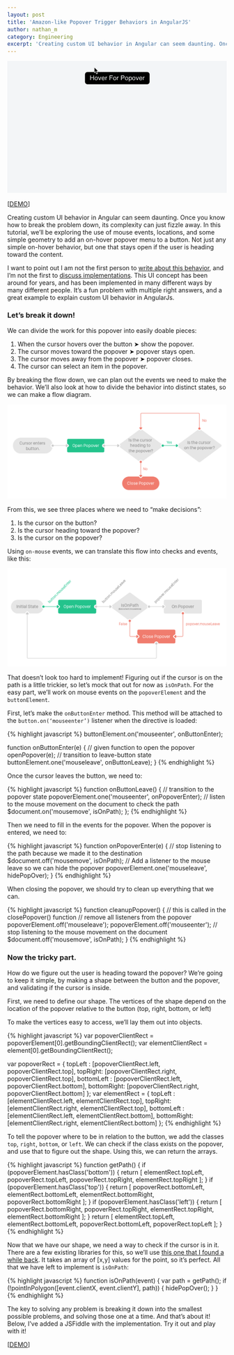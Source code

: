```yaml
---
layout: post
title: 'Amazon-like Popover Trigger Behaviors in AngularJS'
author: nathan_m
category: Engineering
excerpt: 'Creating custom UI behavior in Angular can seem daunting. Once you know how to break the problem down, its complexity can just fizzle away. In this tutorial, we’ll be exploring the use of mouse events, locations, and some simple geometry to add an on-hover popover menu to a button. Not just any simple on-hover behavior, but one that stays open if the user is heading toward the content.'
---
```


![popover animation](images/posts/popover-animation.gif)

[[DEMO](https://jsfiddle.net/dominathan/007cvsr8/)]

Creating custom UI behavior in Angular can seem daunting. Once you know how to break the problem down, its complexity can just fizzle away. In this tutorial, we’ll be exploring the use of mouse events, locations, and some simple geometry to add an on-hover popover menu to a button. Not just any simple on-hover behavior, but one that stays open if the user is heading toward the content.

I want to point out I am not the first person to [write about this behavior](http://bjk5.com/post/44698559168/breaking-down-amazons-mega-dropdown), and I’m not the first to [discuss implementations](https://css-tricks.com/dropdown-menus-with-more-forgiving-mouse-movement-paths/). This UI concept has been around for years, and has been implemented in many different ways by many different people. It’s a fun problem with multiple right answers, and a great example to explain custom UI behavior in AngularJs.

### Let’s break it down!

We can divide the work for this popover into easily doable pieces:

1. When the cursor hovers over the button ➤ show the popover.
2. The cursor moves toward the popover ➤ popover stays open.
3. The cursor moves away from the popover ➤ popover closes.
4. The cursor can select an item in the popover.

By breaking the flow down, we can plan out the events we need to make the behavior. We’ll also look at how to divide the behavior into distinct states, so we can make a flow diagram.

![popover state diagram](images/posts/popover-state-diagram.png)

From this, we see three places where we need to “make decisions”:

1. Is the cursor on the button?
2. Is the cursor heading toward the popover?
3. Is the cursor on the popover?

Using `on-mouse` events, we can translate this flow into checks and events, like this:

![popover checks and events diagram](images/posts/popover-checks-events-diagram.png)

That doesn’t look too hard to implement! Figuring out if the cursor is on the path is a little trickier, so let’s mock that out for now as `isOnPath`. For the easy part, we’ll work on mouse events on the `popoverElement` and the `buttonElement`.

First, let’s make the `onButtonEnter` method. This method will be attached to the `button.on(‘mouseenter’)` listener when the directive is loaded:

{% highlight javascript %}
buttonElement.on('mouseenter', onButtonEnter);

function onButtonEnter(e) {
  // given function to open the popover
  openPopover(e);
  // transition to leave-button state
  buttonElement.one('mouseleave', onButtonLeave);
}
{% endhighlight %}

Once the cursor leaves the button, we need to:

{% highlight javascript %}
function onButtonLeave() {
  // transition to the popover state
  popoverElement.one('mouseenter', onPopoverEnter);
  // listen to the mouse movement on the document to check the path
  $document.on('mousemove', isOnPath);
};
{% endhighlight %}

Then we need to fill in the events for the popover. When the popover is entered, we need to:

{% highlight javascript %}
function onPopoverEnter(e) {
  // stop listening to the path because we made it to the destination
  $document.off('mousemove', isOnPath);
  // Add a listener to the mouse leave so we can hide the popover
  popoverElement.one('mouseleave', hidePopOver);
}
{% endhighlight %}

When closing the popover, we should try to clean up everything that we can.

{% highlight javascript %}
function cleanupPopover() {
  // this is called in the closePopover() function
  // remove all listeners from the popover
  popoverElement.off('mouseleave');
  popoverElement.off('mouseenter');
  // stop listening to the mouse movement on the document
  $document.off('mousemove', isOnPath);
}
{% endhighlight %}

### Now the tricky part.

How do we figure out the user is heading toward the popover? We’re going to keep it simple, by making a shape between the button and the popover, and validating if the cursor is inside.

First, we need to define our shape. The vertices of the shape depend on the location of the popover relative to the button (top, right, bottom, or left)

To make the vertices easy to access, we’ll lay them out into objects.

{% highlight javascript %}
var popoverClientRect = popoverElement[0].getBoundingClientRect();
var elementClientRect = element[0].getBoundingClientRect();

var popoverRect = {
 topLeft : [popoverClientRect.left, popoverClientRect.top],
 topRight: [popoverClientRect.right, popoverClientRect.top],
 bottomLeft : [popoverClientRect.left, popoverClientRect.bottom],
 bottomRight: [popoverClientRect.right, popoverClientRect.bottom]
};
var elementRect = {
 topLeft : [elementClientRect.left, elementClientRect.top],
 topRight: [elementClientRect.right, elementClientRect.top],
 bottomLeft : [elementClientRect.left, elementClientRect.bottom],
 bottomRight: [elementClientRect.right, elementClientRect.bottom]
};
{% endhighlight %}

To tell the popover where to be in relation to the button, we add the classes `top`, `right`, `bottom`, or `left`. We can check if the class exists on the popover, and use that to figure out the shape. Using this, we can return the arrays.

{% highlight javascript %}
function getPath() {
  if (popoverElement.hasClass('bottom')) {
    return [
      elementRect.topLeft,
      popoverRect.topLeft,
      popoverRect.topRight,
      elementRect.topRight
    ];
  }
  if (popoverElement.hasClass('top')) {
    return [
      popoverRect.bottomLeft,
      elementRect.bottomLeft,
      elementRect.bottomRight,
      popoverRect.bottomRight
    ];
  }
  if (popoverElement.hasClass('left')) {
    return [
      popoverRect.bottomRight,
      popoverRect.topRight,
      elementRect.topRight,
      elementRect.bottomRight
    ];
  }
  return [
    elementRect.topLeft,
    elementRect.bottomLeft,
    popoverRect.bottomLeft,
    popoverRect.topLeft
  ];
}
{% endhighlight %}

Now that we have our shape, we need a way to check if the cursor is in it. There are a few existing libraries for this, so we’ll use [this one that I found a while back](https://github.com/substack/point-in-polygon). It takes an array of [x,y] values for the point, so it’s perfect. All that we have left to implement is `isOnPath`:

{% highlight javascript %}
function isOnPath(event) {
  var path = getPath();
  if (!pointInPolygon([event.clientX, event.clientY], path)) {
    hidePopOver();
  }
}
{% endhighlight %}

The key to solving any problem is breaking it down into the smallest possible problems, and solving those one at a time. And that’s about it! Below, I’ve added a JSFiddle with the implementation. Try it out and play with it!

[[DEMO](https://jsfiddle.net/dominathan/007cvsr8/)]
